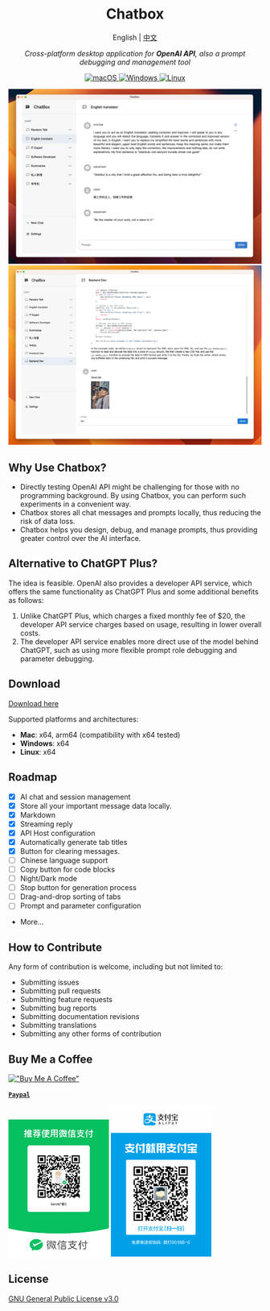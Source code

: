 <h1 align="center">Chatbox</h1>
<p align="center">
    English | <a href="./README-CN.md">中文</a>
</p>
<p align="center">
    <em>Cross-platform desktop application for <b>OpenAI API</b>, also a prompt debugging and management tool</em>
</p>


<p align="center">
<a href="https://github.com/Bin-Huang/chatbox/releases" target="_blank">
<img alt="macOS" src="https://img.shields.io/badge/-macOS-black?style=flat-square&logo=apple&logoColor=white" />
</a>

<a href="https://github.com/Bin-Huang/chatbox/releases" target="_blank">
<img alt="Windows" src="https://img.shields.io/badge/-Windows-blue?style=flat-square&logo=windows&logoColor=white" />
</a>

<a href="https://github.com/Bin-Huang/chatbox/releases" target="_blank">
<img alt="Linux" src="https://img.shields.io/badge/-Linux-yellow?style=flat-square&logo=linux&logoColor=white" />
</a>

</p>

![](./doc/demo.png)
![](./doc/demo2.png)

## Why Use Chatbox?

- Directly testing OpenAI API might be challenging for those with no programming background. By using Chatbox, you can perform such experiments in a convenient way.
- Chatbox stores all chat messages and prompts locally, thus reducing the risk of data loss.
- Chatbox helps you design, debug, and manage prompts, thus providing greater control over the AI interface.

## Alternative to ChatGPT Plus?

The idea is feasible. OpenAI also provides a developer API service, which offers the same functionality as ChatGPT Plus and some additional benefits as follows: 

1. Unlike ChatGPT Plus, which charges a fixed monthly fee of $20, the developer API service charges based on usage, resulting in lower overall costs.
2. The developer API service enables more direct use of the model behind ChatGPT, such as using more flexible prompt role debugging and parameter debugging.

## Download

[Download here](https://github.com/Bin-Huang/chatbox/releases)

Supported platforms and architectures:

- **Mac**: x64, arm64 (compatibility with x64 tested)
- **Windows**: x64
- **Linux**: x64

## Roadmap

- [x] AI chat and session management
- [x] Store all your important message data locally.
- [x] Markdown
- [x] Streaming reply
- [x] API Host configuration
- [x] Automatically generate tab titles
- [x] Button for clearing messages.
- [ ] Chinese language support
- [ ] Copy button for code blocks
- [ ] Night/Dark mode
- [ ] Stop button for generation process
- [ ] Drag-and-drop sorting of tabs
- [ ] Prompt and parameter configuration
- More...

## How to Contribute

Any form of contribution is welcome, including but not limited to:

- Submitting issues
- Submitting pull requests
- Submitting feature requests
- Submitting bug reports
- Submitting documentation revisions
- Submitting translations
- Submitting any other forms of contribution

## Buy Me a Coffee

[!["Buy Me A Coffee"](https://www.buymeacoffee.com/assets/img/custom_images/orange_img.png)](https://buymeacoffee.com/benn)

[**`Paypal`**](https://www.paypal.me/tobennhuang)

<img src="./doc/wechat_pay.JPG" width="200" />

<img src="./doc/ali_pay.PNG" width="200" />

## License

[GNU General Public License v3.0](./LICENSE)
